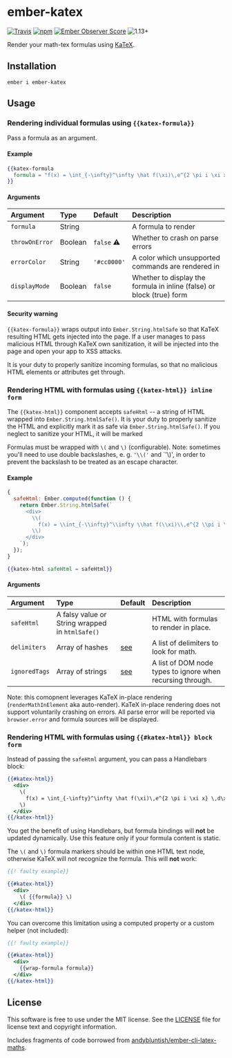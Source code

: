 ember-katex
===========

[![Travis](https://api.travis-ci.org/firecracker/ember-katex.svg?branch=gen-1)](https://travis-ci.org/firecracker/ember-katex)
[![npm](https://img.shields.io/npm/v/ember-katex.svg?maxAge=2592000)](https://www.npmjs.com/package/ember-katex)
[![Ember Observer Score](https://emberobserver.com/badges/ember-katex.svg)](https://emberobserver.com/addons/ember-katex)
![1.13+](https://embadge.io/v1/badge.svg?start=1.13.0)


Render your math-tex formulas using [KaTeX](http://khan.github.io/KaTeX/). 



Installation
------------

    ember i ember-katex


Usage
-----

### Rendering individual formulas using `{{katex-formula}}`

Pass a formula as an argument.

#### Example

```hbs
{{katex-formula
  formula = "f(x) = \int_{-\infty}^\infty \hat f(\xi)\,e^{2 \pi i \xi x} \,d\xi"
}}
```

#### Arguments

| Argument       | Type    | Default           | Description                                                           |
|:---------------|:--------|:------------------|:----------------------------------------------------------------------|
| `formula`      | String  | <required>        | A formula to render                                                   |
| `throwOnError` | Boolean | `false` :warning: | Whether to crash on parse errors                                      |
| `errorColor`   | String  | `'#cc0000'`       | A color which unsupported commands are rendered in                    |
| `displayMode`  | Boolean | `false`           | Whether to display the formula in inline (false) or block (true) form |

#### Security warning

`{{katex-formula}}` wraps output into `Ember.String.htmlSafe` so that KaTeX resulting HTML gets injected into the page. If a user manages to pass malicious HTML through KaTeX own sanitization, it will be injected into the page and open your app to XSS attacks. 

It is your duty to properly sanitize incoming formulas, so that no malicious HTML elements or attributes get through.
 

### Rendering HTML with formulas using `{{katex-html}} inline form`

The `{{katex-html}}` component accepts `safeHtml` -- a string of HTML wrapped into `Ember.String.htmlSafe()`. It is your duty to properly sanitize the HTML and explicitly mark it as safe via `Ember.String.htmlSafe()`. If you neglect to sanitize your HTML, it will be marked

Formulas must be wrapped with `\(` and `\)` (configurable). Note: sometimes you'll need to use double backslashes, e. g. `'\\('` and `'\\)', in order to prevent the backslash to be treated as an escape character.


#### Example

```js
{
  safeHtml: Ember.computed(function () {
    return Ember.String.htmlSafe(`
      <div>
        \\(
          f(x) = \\int_{-\\infty}^\\infty \\hat f(\\xi)\\,e^{2 \\pi i \\xi x} \\,d\\xi
        \\)
      </div>
    `);
  });
}
```


```hbs
{{katex-html safeHtml = safeHtml}}
```

#### Arguments


| Argument      | Type                                            | Default                                                                            | Description                                                |
|:--------------|:------------------------------------------------|:-----------------------------------------------------------------------------------|:-----------------------------------------------------------|
| `safeHtml`    | A falsy value or String wrapped in `htmlSafe()` | <required>                                                                         | HTML with formulas to render in place.                     |
| `delimiters`  | Array of hashes                                 | [see](https://github.com/Khan/KaTeX/blob/master/contrib/auto-render/README.md#api) | A list of delimiters to look for math.                     |
| `ignoredTags` | Array of strings                                | [see](https://github.com/Khan/KaTeX/blob/master/contrib/auto-render/README.md#api) | A list of DOM node types to ignore when recursing through. |

Note: this comopnent leverages KaTeX in-place rendering (`renderMathInElement` aka auto-render). KaTeX in-place rendering does not support voluntarily crashing on errors. All parse error will be reported via `browser.error` and formula sources will be displayed.



### Rendering HTML with formulas using `{{#katex-html}} block form`

Instead of passing the `safeHtml` argument, you can pass a Handlebars block:

```hbs
{{#katex-html}}
  <div>
    \(
      f(x) = \int_{-\infty}^\infty \hat f(\xi)\,e^{2 \pi i \xi x} \,d\xi
    \)
  </div>
{{/katex-html}}
```

You get the benefit of using Handlebars, but formula bindings will **not** be updated dynamically. Use this feature only if your formula content is static.

The `\(` and `\)` formula markers should be within one HTML text node, otherwise KaTeX will not recognize the formula. This will **not** work:

```hbs
{{! faulty example}}

{{#katex-html}}
  <div>
    \( {{formula}} \)
  </div>
{{/katex-html}}
```

You can overcome this limitation using a computed property or a custom helper (not included):

```hbs
{{! faulty example}}

{{#katex-html}}
  <div>
    {{wrap-formula formula}}
  </div>
{{/katex-html}}
```


License
-------

This software is free to use under the MIT license. See the [LICENSE](https://github.com/firecracker/ember-katex/blob/gen-1/LICENSE.md) file for license text and copyright information.

Includes fragments of code borrowed from [andybluntish/ember-cli-latex-maths](https://github.com/andybluntish/ember-cli-latex-maths).
 

